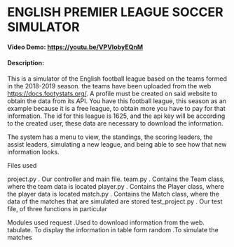 # ENGLISH PREMIER LEAGUE SOCCER SIMULATOR
#### Video Demo:  https://youtu.be/VPVIobyEQnM
#### Description:
This is a simulator of the English football league based on the teams formed in the 2018-2019 season. the teams have been uploaded from the web https://docs.footystats.org/.
A profile must be created on said website to obtain the data from its API. You have this football league, this season as an example because it is a free league, to obtain more you have to pay for that information. The id for this league is 1625, and the api key will be according to the created user, these data are necessary to download the information.

The system has a menu to view, the standings, the scoring leaders, the assist leaders, simulating a new league, and being able to see how that new information looks.

Files used

project.py . Our controller and main file.
team.py . Contains the Team class, where the team data is located
player.py . Contains the Player class, where the player data is located
match.py . Contains the Match class, where the data of the matches that are simulated are stored
test_project.py . Our test file, of three functions in particular

Modules used
request .Used to download information from the web.
tabulate. To display the information in table form
random .To simulate the matches
